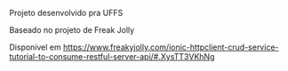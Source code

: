 Projeto desenvolvido pra UFFS

Baseado no projeto de Freak Jolly

Disponivel em https://www.freakyjolly.com/ionic-httpclient-crud-service-tutorial-to-consume-restful-server-api/#.XysTT3VKhNg
